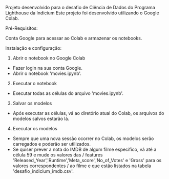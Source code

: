 Projeto desenvolvido para o desafio de Ciência de Dados do Programa Lighthouse da Indicium
Este projeto foi desenvolvido utilizando o Google Colab.

Pré-Requisitos:

Conta Google para acessar ao Colab e armazenar os notebooks.

Instalação e configuração:
1) Abrir o notebook no Google Colab
-  Fazer login na sua conta Google.
- Abrir o notebook 'movies.ipynb'.
2) Executar o notebook
- Executar todas as células do arquivo 'movies.ipynb'.
3) Salvar os modelos
- Após executar as células, vá ao diretório atual do Colab, os arquivos do modelos salvos estarão lá.
4) Executar os modelos
- Sempre que uma nova sessão ocorrer no Colab, os modelos serão carregados e poderão ser utilizados. 
- Se quiser prever a nota do IMDB de algum filme específico, vá até a célula 59 e mude os valores das / 
features 'Released_Year','Runtime','Meta_score','No_of_Votes' e 'Gross' para os valores correspondentes / 
ao filme e que estão listados na tabela 'desafio_indicium_imdb.csv'.
